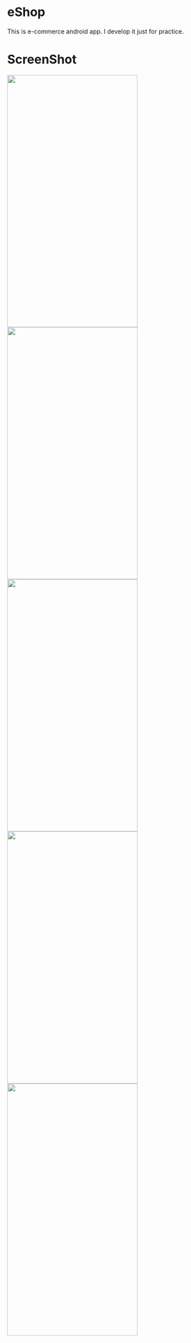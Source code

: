 # eShop
This is e-commerce android app. I develop it just for practice.

# ScreenShot

<img src="https://user-images.githubusercontent.com/84437234/119222709-1cfa4780-bb0f-11eb-88af-a331676b21c2.jpg" width="300" height="580"><img src="https://user-images.githubusercontent.com/84437234/119222865-df49ee80-bb0f-11eb-8aab-e0afcefe526f.jpg" width="300" height="580">
<img src="https://user-images.githubusercontent.com/84437234/119222875-e96bed00-bb0f-11eb-8c66-9f2083d7d4a6.jpg" width="300" height="580">
<img src="https://user-images.githubusercontent.com/84437234/119222882-f092fb00-bb0f-11eb-9b1d-00344fca4c4b.jpg" width="300" height="580">
<img src="https://user-images.githubusercontent.com/84437234/119222887-f7217280-bb0f-11eb-9627-5af8d6729995.jpg" width="300" height="580">



